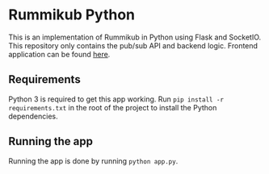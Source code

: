 # Rummikub Python
This is an implementation of Rummikub in Python using Flask and SocketIO. 
This repository only contains the pub/sub API and backend logic. Frontend application can be found 
[here](https://github.com/berryhijwegen/Rummikub_frontend).

## Requirements
Python 3 is required to get this app working. Run ```pip install -r requirements.txt``` in the root of the project to install the Python dependencies.

## Running the app
Running the app is done by running ```python app.py```.

